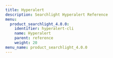 ```yaml
---
title: Hyperalert
description: Searchlight Hyperalert Reference
menu:
  product_searchlight_4.0.0:
    identifier: hyperalert-cli
    name: Hyperalert
    parent: reference
    weight: 20
menu_name: product_searchlight_4.0.0
---
```

